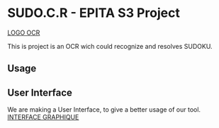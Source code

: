 # SUDO.C.R - EPITA S3 Project

[LOGO OCR](Ressources/L.png)

This is project is an OCR wich could recognize and resolves SUDOKU.

## Usage

## User Interface
We are making a User Interface, to give a better usage of our tool.
[INTERFACE GRAPHIQUE](Ressources/UI.png)

